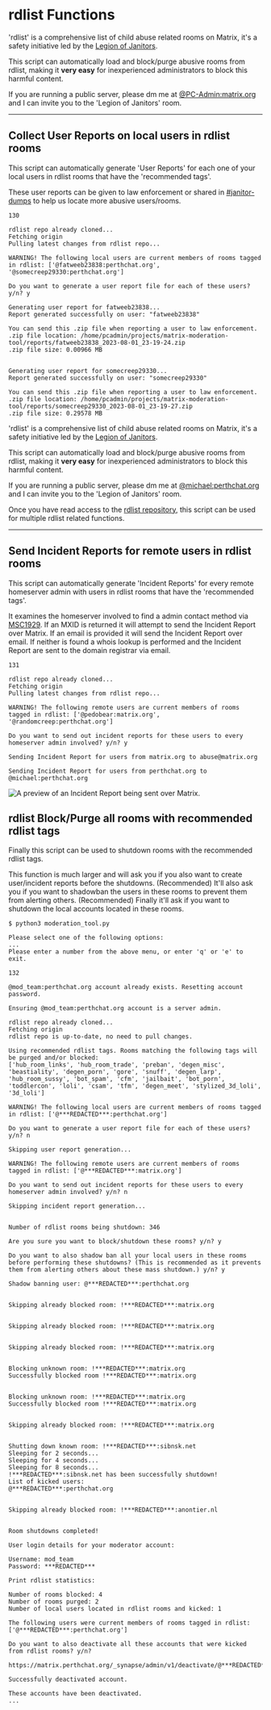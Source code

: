 
# rdlist Functions

'rdlist' is a comprehensive list of child abuse related rooms on Matrix, it's a safety initiative led by the [Legion of Janitors](https://matrix.to/#/#janitors:glowers.club).

This script can automatically load and block/purge abusive rooms from rdlist, making it **very easy** for inexperienced administrators to block this harmful content.

If you are running a public server, please dm me at [@PC-Admin:matrix.org](https://matrix.to/#/@PC-Admin:matrix.org) and I can invite you to the 'Legion of Janitors' room.

***
## Collect User Reports on local users in rdlist rooms

This script can automatically generate 'User Reports' for each one of your local users in rdlist rooms that have the 'recommended tags'.

These user reports can be given to law enforcement or shared in [#janitor-dumps](https://matrix.to/#/#janitor-dumps:glowers.club) to help us locate more abusive users/rooms.

```
130

rdlist repo already cloned...
Fetching origin
Pulling latest changes from rdlist repo...

WARNING! The following local users are current members of rooms tagged in rdlist: ['@fatweeb23838:perthchat.org', '@somecreep29330:perthchat.org']

Do you want to generate a user report file for each of these users? y/n? y

Generating user report for fatweeb23838...
Report generated successfully on user: "fatweeb23838"

You can send this .zip file when reporting a user to law enforcement.
.zip file location: /home/pcadmin/projects/matrix-moderation-tool/reports/fatweeb23838_2023-08-01_23-19-24.zip
.zip file size: 0.00966 MB


Generating user report for somecreep29330...
Report generated successfully on user: "somecreep29330"

You can send this .zip file when reporting a user to law enforcement.
.zip file location: /home/pcadmin/projects/matrix-moderation-tool/reports/somecreep29330_2023-08-01_23-19-27.zip
.zip file size: 0.29578 MB
```

'rdlist' is a comprehensive list of child abuse related rooms on Matrix, it's a safety initiative led by the [Legion of Janitors](https://matrix.to/#/#janitors:glowers.club).

This script can automatically load and block/purge abusive rooms from rdlist, making it **very easy** for inexperienced administrators to block this harmful content.

If you are running a public server, please dm me at [@michael:perthchat.org](https://matrix.to/#/@michael:perthchat.org) and I can invite you to the 'Legion of Janitors' room.

Once you have read access to the [rdlist repository](https://code.glowers.club/loj/rdlist), this script can be used for multiple rdlist related functions.

***
## Send Incident Reports for remote users in rdlist rooms

This script can automatically generate 'Incident Reports' for every remote homeserver admin with users in rdlist rooms that have the 'recommended tags'.

It examines the homeserver involved to find a admin contact method via [MSC1929](https://github.com/matrix-org/matrix-spec-proposals/pull/1929). If an MXID is returned it will attempt to send the Incident Report over Matrix. If an email is provided it will send the Incident Report over email. If neither is found a whois lookup is performed and the Incident Report are sent to the domain registrar via email.

```
131

rdlist repo already cloned...
Fetching origin
Pulling latest changes from rdlist repo...

WARNING! The following remote users are current members of rooms tagged in rdlist: ['@pedobear:matrix.org', '@randomcreep:perthchat.org']

Do you want to send out incident reports for these users to every homeserver admin involved? y/n? y

Sending Incident Report for users from matrix.org to abuse@matrix.org

Sending Incident Report for users from perthchat.org to @michael:perthchat.org

```

![A preview of an Incident Report being sent over Matrix.](https://github.com/PC-Admin/matrix-moderation-tool/assets/29645145/db5a4a56-fd66-413a-ac44-1216c7b2f1fd)


## rdlist Block/Purge all rooms with recommended rdlist tags

Finally this script can be used to shutdown rooms with the recommended rdlist tags.

This function is much larger and will ask you if you also want to create user/incident reports before the shutdowns. (Recommended) It'll also ask you if you want to shadowban the users in these rooms to prevent them from alerting others. (Recommended) Finally it'll ask if you want to shutdown the local accounts located in these rooms.

```
$ python3 moderation_tool.py 

Please select one of the following options:
...
Please enter a number from the above menu, or enter 'q' or 'e' to exit.

132

@mod_team:perthchat.org account already exists. Resetting account password.

Ensuring @mod_team:perthchat.org account is a server admin.

rdlist repo already cloned...
Fetching origin
rdlist repo is up-to-date, no need to pull changes.

Using recommended rdlist tags. Rooms matching the following tags will be purged and/or blocked:
['hub_room_links', 'hub_room_trade', 'preban', 'degen_misc', 'beastiality', 'degen_porn', 'gore', 'snuff', 'degen_larp', 'hub_room_sussy', 'bot_spam', 'cfm', 'jailbait', 'bot_porn', 'toddlercon', 'loli', 'csam', 'tfm', 'degen_meet', 'stylized_3d_loli', '3d_loli']

WARNING! The following local users are current members of rooms tagged in rdlist: ['@***REDACTED***:perthchat.org']

Do you want to generate a user report file for each of these users? y/n? n

Skipping user report generation...

WARNING! The following remote users are current members of rooms tagged in rdlist: ['@***REDACTED***:matrix.org']

Do you want to send out incident reports for these users to every homeserver admin involved? y/n? n

Skipping incident report generation...


Number of rdlist rooms being shutdown: 346

Are you sure you want to block/shutdown these rooms? y/n? y

Do you want to also shadow ban all your local users in these rooms before performing these shutdowns? (This is recommended as it prevents them from alerting others about these mass shutdown.) y/n? y

Shadow banning user: @***REDACTED***:perthchat.org


Skipping already blocked room: !***REDACTED***:matrix.org


Skipping already blocked room: !***REDACTED***:matrix.org


Skipping already blocked room: !***REDACTED***:matrix.org


Blocking unknown room: !***REDACTED***:matrix.org
Successfully blocked room !***REDACTED***:matrix.org


Blocking unknown room: !***REDACTED***:matrix.org
Successfully blocked room !***REDACTED***:matrix.org


Skipping already blocked room: !***REDACTED***:matrix.org


Shutting down known room: !***REDACTED***:sibnsk.net
Sleeping for 2 seconds...
Sleeping for 4 seconds...
Sleeping for 8 seconds...
!***REDACTED***:sibnsk.net has been successfully shutdown!
List of kicked users:
@***REDACTED***:perthchat.org


Skipping already blocked room: !***REDACTED***:anontier.nl


Room shutdowns completed!

User login details for your moderator account:

Username: mod_team
Password: ***REDACTED***

Print rdlist statistics:

Number of rooms blocked: 4
Number of rooms purged: 2
Number of local users located in rdlist rooms and kicked: 1

The following users were current members of rooms tagged in rdlist: ['@***REDACTED***:perthchat.org']

Do you want to also deactivate all these accounts that were kicked from rdlist rooms? y/n?

https://matrix.perthchat.org/_synapse/admin/v1/deactivate/@***REDACTED***:perthchat.org

Successfully deactivated account.

These accounts have been deactivated.
...
```
